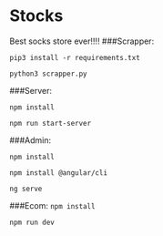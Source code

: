 # Stocks
Best socks store ever!!!!
###Scrapper:

`pip3 install -r requirements.txt`

`python3 scrapper.py`

###Server:

`npm install`

`npm run start-server`

###Admin:

`npm install`

`npm install @angular/cli`

`ng serve`

###Ecom:
`npm install`

`npm run dev`
